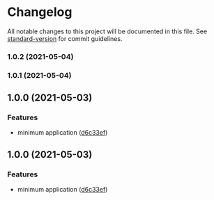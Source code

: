 # Changelog

All notable changes to this project will be documented in this file. See [standard-version](https://github.com/conventional-changelog/standard-version) for commit guidelines.

### 1.0.2 (2021-05-04)

### 1.0.1 (2021-05-04)

## 1.0.0 (2021-05-03)


### Features

* minimum application ([d6c33ef](https://github.com/chao7150/typescript/commit/d6c33efb1503f8118af31d2e44320288675cf93a))

## 1.0.0 (2021-05-03)


### Features

* minimum application ([d6c33ef](https://github.com/chao7150/typescript/commit/d6c33efb1503f8118af31d2e44320288675cf93a))
